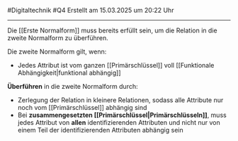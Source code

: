 #Digitaltechnik #Q4 Erstellt am 15.03.2025 um 20:22 Uhr

---

Die [[Erste Normalform]] muss bereits erfüllt sein, um die Relation in die zweite Normalform zu überführen.

Die zweite Normalform gilt, wenn:
- Jedes Attribut ist vom ganzen [[Primärschlüssel]] voll [[Funktionale Abhängigkeit|funktional abhängig]]

**Überführen** in die zweite Normalform durch:
- Zerlegung der Relation in kleinere Relationen, sodass alle Attribute nur noch vom [[Primärschlüssel]] abhängig sind
- Bei **zusammengesetzten [[Primärschlüssel|Primärschlüsseln]]**, muss jedes Attribut von **allen** identifizierenden Attributen und nicht nur von einem Teil der identifizierenden Attributen abhängig sein

